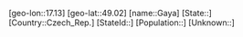 ﻿---
location: [49.02,17.13]
type: City
tags:
- geo/City


SpocWebEntityId: 30377
isDeleted: false
confidential: public

---
[geo-lon::17.13]
[geo-lat::49.02]
[name::Gaya]
[State::]
[Country::Czech_Rep.]
[StateId::]
[Population::]
[Unknown::]


